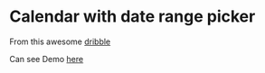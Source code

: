 # Calendar with date range picker

From this awesome <a href="https://dribbble.com/shots/2098475-Calendar-date-range-picker">dribble</a> 

Can see Demo <a href="https://cdn.jsdelivr.net/gh/IamNotUrKitty/react-calendar-dribble-shot/public/">here</a>